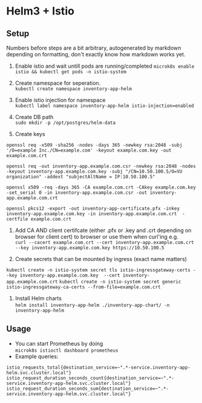 # Helm3 + Istio

## Setup

Numbers before steps are a bit arbitrary, autogenerated by markdown depending on formatting, don't exactly know how markdown works yet.

1. Enable istio and wait untill pods are running/completed
`microk8s enable istio && kubectl get pods -n istio-system`

1. Create namespace for seperation.  
`kubectl create namespace inventory-app-helm`

1. Enable istio injection for namespace  
`kubectl label namespace inventory-app-helm istio-injection=enabled`

1. Create DB path  
`sudo mkdir -p /opt/postgres/helm-data`

1. Create keys
```
openssl req -x509 -sha256 -nodes -days 365 -newkey rsa:2048 -subj '/O=example Inc./CN=example.com' -keyout example.com.key -out example.com.crt

openssl req -out inventory-app.example.com.csr -newkey rsa:2048 -nodes -keyout inventory-app.example.com.key -subj "/CN=10.50.100.5/O=VU organization" -addext "subjectAltName = IP:10.50.100.5"

openssl x509 -req -days 365 -CA example.com.crt -CAkey example.com.key -set_serial 0 -in inventory-app.example.com.csr -out inventory-app.example.com.crt

openssl pkcs12 -export -out inventory-app-certificate.pfx -inkey inventory-app.example.com.key -in inventory-app.example.com.crt  -certfile example.com.crt
```

1. Add CA AND client certifcate (either .pfx or .key and .crt depending on browser for client cert) to browser or use them when curl'ing e.g.  
`curl --cacert example.com.crt --cert inventory-app.example.com.crt --key inventory-app.example.com.key https://10.50.100.5`

1. Create secrets that can be mounted by ingress (exact name matters)

`kubectl create -n istio-system secret tls istio-ingressgateway-certs --key inventory-app.example.com.key  --cert inventory-app.example.com.crt`
`kubectl create -n istio-system secret generic istio-ingressgateway-ca-certs --from-file=example.com.crt`

1. Install Helm charts  
`helm install inventory-app-helm ./inventory-app-chart/ -n inventory-app-helm`

## Usage

- You can start Prometheus by doing  
`microk8s istioctl dashboard prometheus`
- Example queries:
```
istio_requests_total{destination_service=~".*-service.inventory-app-helm.svc.cluster.local"}
istio_request_duration_seconds_count{destination_service=~".*-service.inventory-app-helm.svc.cluster.local"}
istio_request_duration_seconds_sum{destination_service=~".*-service.inventory-app-helm.svc.cluster.local"}